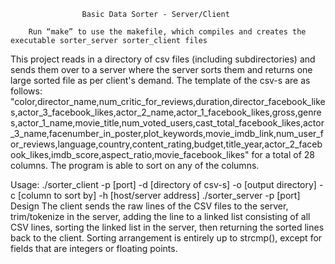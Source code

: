 					Basic Data Sorter - Server/Client

		Run “make” to use the makefile, which compiles and creates the executable sorter_server sorter_client files

This project reads in a directory of csv files (including subdirectories) and sends them over to a server where the server sorts them and returns one large sorted file as per client's demand. The template of the csv-s are as follows:
"color,director_name,num_critic_for_reviews,duration,director_facebook_likes,actor_3_facebook_likes,actor_2_name,actor_1_facebook_likes,gross,genres,actor_1_name,movie_title,num_voted_users,cast_total_facebook_likes,actor_3_name,facenumber_in_poster,plot_keywords,movie_imdb_link,num_user_for_reviews,language,country,content_rating,budget,title_year,actor_2_facebook_likes,imdb_score,aspect_ratio,movie_facebook_likes"
for a total of 28 columns. The program is able to sort on any of the columns.

Usage:	./sorter_client -p [port] -d [directory of csv-s] -o [output directory] -c [column to sort by] -h [host/server address]
		./sorter_server -p [port]
Design
	The client sends the raw lines of the CSV files to the server, trim/tokenize in the server, adding the line to a linked list consisting of all CSV lines, sorting the linked list in the server, then returning the sorted lines back to the client.
	Sorting arrangement is entirely up to strcmp(), except for fields that are integers or floating points.


